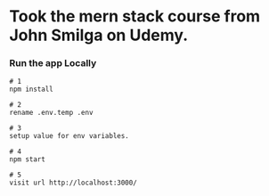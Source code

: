 # Took the mern stack course from John Smilga on Udemy.

### Run the app Locally

```shell
# 1
npm install

# 2
rename .env.temp .env

# 3
setup value for env variables.

# 4
npm start

# 5
visit url http://localhost:3000/
```
